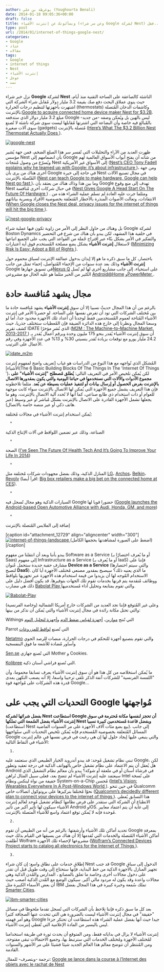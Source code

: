 ```yaml
---
author: يوغرطة بن علي (Youghourta Benali)
date: 2014-01-18 09:05:36+00:00
draft: false
title: ويسألونك عن إنترنت الأشياء (وعن سر شراء Google لشركة Nest) فقل...
type: post
url: /2014/01/internet-of-things-google-nest/
categories:
- Google
- عتاد
- مقالات
tags:
- Google
- internet of things
- Nest
- إنترنت الأشياء
- جوجل
- نست
---
```


نزل خبر شراء **Google** لشركة **Nest** الناشئة كالصاعقة على الساحة التقنية منذ أيام، حيث ينوي عملاق البحث دفع صك بقيمة 3.2 مليار دولار مُقابل شراء الشركة التي اشتهرت بأجهزتها لتنظيم درجات الحرارة (thermostats) وكاشفات الدخان المُتصلة بالإنترنت:[Google to acquire connected home device maker Nest for $3.2B](http://gigaom.com/2014/01/13/breaking-google-acquires-digital-device-maker-nest-for-3-2b/). مبلغ 3.2 مليار دولار الذي ستدفعه Google ليس بالهين بل ويُمكن وصفه -من جديد- بالمُبالغ فيه خاصة وأن البضاعة التي اشترتها مُقابلها ليست سوى شركة ناشئة لا تُصنع سوى آلات صغيرة (gadgets) مُتصلة بالإنترنت ([Here’s What The $3.2 Billion Nest Thermostat Actually Does ](http://www.businessinsider.com/heres-what-the-32-billion-nest-thermostat-does-2014-1)).




[![google-nest](google-nest1.jpg)
](google-nest1.jpg)




ظهرت العديد من الآراء والتحليلات التي تُفسر سر هذا المبلغ الضخم، فمن جهة يُشير مؤسس Nest بأن انضمامهم إلى Google من شأنه أن يفتح أبواب الأسواق العالمية لهم ويُسرّع من وصول مُنتجات Nest إلى الأسواق غير الأمريكية ([Nest’s CEO Tony Fadell explains why he teamed up with Google: it’s about infrastructure ](http://gigaom.com/2014/01/13/nests-ceo-tony-fadell-explains-why-he-teamed-up-with-google-its-about-infrastructure/))، ومن جهة أخرى هناك من يرى بأن Google في حاجة إلى خبرة Nest في مجال تصنيع الآلات المُتّصلة بالإنترنت ([Nest can teach Google to make hardware, Google can help Nest go fast ](http://pando.com/2014/01/14/gruber-nest-can-teach-google-to-make-hardware-google-can-help-nest-go-fast/))، وما بين هذا وذاك هناك من يعتقد بأن Google تهدف إلى منع وقوع Nest في حبال شركات أخرى مُنافسة ([Nest Gives Google A Head Start On The Future Of Hardware ](http://techcrunch.com/2014/01/13/nest-gives-google-top-shelf-design-expertise-for-the-next-frontier-of-hardware/)) . ومثلما جرت عليه العادة لم تسلم عملية الشراء هذه من الانتقادات، وتعالت الأصوات الُمنذرة بالأخطار المُتعلقة بخصوصية الأفراد وبسرية بياناتهم ([When Google closes the Nest deal, privacy issues for the internet of things will hit the big time ](http://gigaom.com/2014/01/13/when-google-closes-the-nest-deal-privacy-issues-for-the-internet-of-things-will-hit-the-big-time/)).




[![nest-google-privacy](nest-google-privacy.jpg)
](nest-google-privacy.jpg)




بل وهناك من حاول النظر إلى الأمر من زاوية تكون فيها عملية شراء Google لشركة Boston Dynamics في خلفية هذا المشهد، لكن يبدو بأن هناك من شرع في التحضير والتفكير في الأمر بشكل بنّاء عبر اقتراح جُملة من القواعد التي يجب على الجميع اتباعها لاستغلال **إنترنت الأشياء** بشكل يضع مصلحة المُستخدم فوق أية اعتبارات ([Minimizing Risk Is Easy: Adopt a Bill of Rights ](http://www.nytimes.com/roomfordebate/2013/09/08/privacy-and-the-internet-of-things/a-bill-of-rights-for-the-internet-of-things)).




باختصار، كل ما سبق ذكره ما هو إلا إيذان بدخول عمالقة الإنترنت لسباق محموم حول **إنترنت الأشياء** وذلك بعد عدة سنوات من الإحماء المُتواصل، إحماء تمثل من جانب Google في تسويق جهازها[Nexus Q](https://play.google.com/store/devices/details/Nexus_Q) على استحياء، إلى جانب مشاريع أخرى لها لم تُسل الكثير من الحبر مثلما هو عليه الحال مع مشروعي [Android@Home](mailto:Android@Home) و[PowerMeter ](https://www.google.com/powermeter/about/).





# مجال يشهد مُنافسة حادة




بالرغم من أن هذا المجال حديثٌ نسبيا إلا أن سوق **إنترنت الأشياء** يشهد مُنافسة حادة ما بين مُختلف الشركات التي تود أن تفرض نفسها على الساحة. لو حصرنا الأمر في إنترنت الأشياء المُتاحة لعموم المُستخدمين فقط لوجدنا أن أعداد تلك الأجهزة محدود جدا، أما لو وسعنا المجال ونظرنا إلى خارج هذه الدائرة الضيقة فإن المُعطيات ستختلف جذريا، حيث كشف تقرير IDATE الذي نُشر مؤخرًا ([M2M : The Machine-to-Machine Market, 2013-2017 ](http://www.idate.org/en/Research-store/M2M_876.html)) أن سوق إنترنت الأشياء يُقدر بنحو 175 مليون وحدة وبرقم أعمال يُقدر بـ 24.2 مليار يورو مع توقعات بزيادة تُقدر بنسبتي 30% و 13% في عدد الأجهزة وفي رقم الأعمال على الترتيب.




[![idate_m2m](idate_m2m.jpg)
](idate_m2m.jpg)




المُشكل الذي نُواجهه مع هذا النوع من الدراسات هو غياب [تعريف واضح لمفهوم إنترنت الأشياء](The 6 Basic Building Blocks Of The Things In The 'Internet Of Things ')، لكن يُمكن تلخيص الأمر في التعريف التالي: **يُطلق مُصطلح "إنترنت الأشياء" على مجموع الأدوات والآلات التي نستخدمها في حياتنا اليومية والتي يكون بمقدورها الاتصال بالإنترنت بغرض الحصول أو إرسال بيانات أو لتنفيذ عمليات بسيطة عن بُعد**. مثلما تلاحظونه فإن هذا التعريف يشمل جميع الأجهزة التي يُمكن لها الاتصال بالإنترنت سواء كانت موجهة للعوام أو ذات استخدام ذي طابع صناعي، كما أنها لا تُحدد آلية الاتصال بالإنترنت، وهو ما يجعلها تشمل الأجهزة القادرة على الاتصال بالإنترنت بشكل مُباشر أو عبر وسيط (عبر هاتف ذكي أو عبر منصة خاصة بالاتصال).




يُمكن استخدام إنترنت الأشياء في مجالات مُختلفة:






 	  * 


الصناعة، وذلك عبر تضمين اللواقط في آلات الإنتاج الذكية



 	  * 


الصحة ([I’ve Seen The Future Of Health Tech And It’s Going To Improve Your Life In 2014](http://techcrunch.com/2014/01/11/ive-seen-the-future-of-health-tech-and-its-going-to-improve-your-life-in-2014/))



 	  * 


المنازل الذكية، وذلك بفضل مجهودات شركات مُختلفة مثل [LG](http://www.theverge.com/2014/1/7/5285316/lg-homechat-instant-message-control-smart-appliances-through-line)، [Archos](http://www.rudebaguette.com/2014/01/02/connected-devices-archos-plans-home-domination/)، [Belkin](http://gigaom.com/2013/07/22/belkin-flips-the-switch-on-an-official-android-app-for-wemo-home-automation-products/)، [Revolv](http://techcrunch.com/2014/01/08/revolv-the-missing-link-for-home-automation-comes-to-home-depot-stores/) (اقرأ أيضا: [Big box retailers make a big bet on the connected home at CES](http://gigaom.com/2014/01/07/lowes-and-staples-connected-home-efforts-get-big-expansion-at-ces/)).



 	  * 


السيارات الذكية وهو مجال تُسجل فيه Google حضورا قويا لها ([Google launches the Android-based Open Automotive Alliance with Audi, Honda, GM, and more](http://www.theverge.com/2014/1/6/5279116/google-open-automotive-alliance-android-car-announcement))



 	  * 


إضافة إلى الملابس المُتصلة بالإنترنت




[caption id="attachment_12729" align="aligncenter" width="300"][![internet-of-things-landscape](internet-of-things-landscape-300x225.png)
](https://www.it-scoop.com/wp-content/uploads/2014/01/internet-of-things-landscape.png) (اضغط على الصورة لمشاهدتها بحجمها الكامل)[/caption]







يبدو بأننا وبعد أن انتقلنا من مفهوم Software as a Service (أو ما يُعرف اختصارًا بـ Saas) إلى مفهوم Infrastructure as a Service (أو ما يُعرف بـ IaaS) فإننا على مشارف حقبة جديدة ستحمل عُنوان **Device as a Service** (والتي سيتم اختصارها لتصبح **DaaS**). ما الذي يعنيه ذلك؟ سيصبح بمقدور مصنعي مُختلف الأجهزة أيا كان الاستخدام المُوجه لها أن يزيدوا من قيمة استخدام هذه الأجهزة عبر تجهزيها بلواقط ووظائف مُتقدمة يتم قرنها بخدمات تقوم تلك الجهات بتوفيرها. قد يكون أفضل دليل على ذلك هي مضارب [Babolat Play ](http://www.babolatplay.com/) والتي تقوم بمتابعة وتحليل أداء مُستخدميها.




[![Babolat-Play](Babolat-Play.jpg)
](Babolat-Play.jpg)




وعلى غير المُتوقع فإننا نجد العديد من الشركات خارج أمريكا الشمالية (وخاصة الفرنسية) والتي تحتل مكانة رائدة في مجال إنترنت الأشياء والتي يُمكن أن نذكر من بينها:




Withings التي تُنتج [موازين](http://www.withings.com/fr/scales)، [أجهزة لقياس ضغط الدم](http://www.withings.com/fr/wirelessbloodpressuremonitor) و[أجهزة لتحليل النوم](http://www.withings.com/fr/aura)




Parrot التي تُصنع [لواقط للمزروعات](http://www.parrot.com/flowerpower/en/)




[Netatmo](http://www.netatmo.com/en-US/product) والتي تقوم بتصنيع أجهزة للتحكم في درجات الحرارة، منصات للرصد الجوي وأساور مُضادة للأشعة ما فوق البنفسجية




[Sen.se](https://sen.se/) التي تُصنع جهازي Mother و Cookies.




[Kolibree](http://www.kolibree.com/) التي تُصنع فراشي أسنان ذكية.




ما يُمكن استخلاصه من كل هذا هو أن سوق إنترنت الأشياء يعرف تسابقا محموما، وأن "اللمسة الفرنسية" للشركات آنفة الذكر تلقى ترحيبا واسعا، إلا أنه يصعب التكهن بمدى قدرة هذه الشركات على مُواجهة قوة Google...





# التحديات التي يجب على Google مُواجهتها




**بفضل شرائها لشركة Nest استطاعت Google أن تحجز لنفسها مكانة مُحترمة في سوق إنترنت الأشياء بفضل السُمعة التي تملكها Nest وبفضل قاعدة مُستخدمين كبيرة نسبيا** (استطاعت Nest بيع بضع مئات آلاف الأجهزة على مر السنوات الماضية). إلى جانب المسائل المُتعلقة بخصوصية المُستخدم فإنه يُمكن تلخيص التحديات التي ستُواجهها Google والتي ينبغي عليها إيجاد حلول لها إن هي رغبت في فرض نفسها في عالم إنترنت الأشياء في النقاط التالية:






 	  1. 


تبني نظام تشغيل مُوحد: قد يبدو أندرويد الخيار الطبيعي الذي ستعتمد عليه Google، لكن هل يُعقل أن يتم الاعتماد على نظام تشغيل خاص بالهواتف الذكية في درجة تعقيد وتطور Android في فرشاة أسنان أو في ملعقة أو شوكة؟ يبدو بأن معالم نظام التشغيل الذي سيعتمد عليه إنترنت الأشياء لم تتضح بعد، فعلى سبيل المثال تُراهن Intel على نُسخة خفيفة من نواة لينكس ونظام System-on-a-Chip مُحسن ([Intel’s Vision: Wearables Everywhere In A Post-Windows World ](http://techcrunch.com/2014/01/07/intels-vision-wearables-everywhere-in-a-post-windows-world/)). في حين تنحو Qualcomm نحوًا مُختلفا بتركيزها على بروتوكول اتصالات خاص ([Qualcomm’s decidedly different plan to connect your devices to the internet of things ](http://gigaom.com/2013/02/24/qualcomms-decidedly-different-plan-to-connect-your-devices-to-the-internet-of-things/)). هذا التسابق يُعطي الانطباع أن الشركة التي ستقدر على فرض نظامها كنظام تشغيل مُوحد لعالم إنترنت الأشياء سيكون لها تأثير أكبر من تأثير Android وiOS. إلى غاية أن يتم اعتماد معايير مُوحدة فإنه لا يُمكن توقع اعتماد واسع للأشياء الُمتصلة بالإنترنت.



 	  2. 


تحديد أماكن تلك الأشياء وأرشفتها: بالرغم من أنه من الطبيعي أن تقوم Google بمعرفة أماكن الأشياء المُتصلة والخدمات التي تُقدمها إلا أن هناك من يسبقها في القيام بذلك حيث أطلقت Wolfram مشروعها لإحصاء تلك الأجهزة ([Wolfram’s Connected Devices Project starts to catalog all electronics for the Internet of Things ](http://www.theverge.com/2014/1/7/5283356/wolfram-connected-devices-project-catalogs-all-devices)).



 	  3. 


إطلاق خدمات على نطاق واسع: إن كان شراء Nest قد جنب Google الدخول إلى سباق تجهيز المنازل بالأجهزة الذكية من خط البداية، فإنها ستحتاج إلى وقت طويل قبل أن تقدر على دخول مجالات أخرى وخاصة ما تعلق بالمصانع ، المدارس والمُدن الذكية وهي مجالات واعدة وقد يكون له مردود مالي أكبر. سيكون الوضع مع المُدن الذكية أصعب حيث أن بعض الأسماء الكبيرة مثل IBM تملك سُمعة وخبرة كبيرة في هذا المجال بفضل [Smarter Cities](http://www.ibm.com/smarterplanet/us/en/smarter_cities/overview/).






[![ibm-smarter-cities](ibm-smarter-cities.jpg)
](ibm-smarter-cities.jpg)




بعد كل ما سبق ذكره فإننا نلاحظ بأن الشركات التي تُسجل تقدما ملحوظا في مسائل "حقيقة" في مجال إنترنت الأشياء ليست بالضرورة هي التي تتحدث عنها الصحافة كثيرا وهو أمر فهمته Google جيدا حيث أنها بفضل عملية الشراء هذه استطاعت أن تحتكر جزءا ليس باليسير من المادة الإعلامية التي تُغطي إنترنت الأشياء.




إنترنت الأشياء لا يزال في بداياته فقط، ومن المتوقع أن يحدث ثورة في طريقة استخدامنا لمُختلف الأجهزة ومُختلف الخدمات التي سترتبط بها، وجميع الاحتمالات تبقى مفتوحة، ومن المُنتظر أن تتوضح معالم هذا العالم الجديد شيئا فشيئا على مر الأشهر والسنوات القادمة.




ترجمة -وبتصرف- للمقال: [Google se lance dans la course à l’Internet des objets avec le rachat de Nest](http://www.terminauxalternatifs.fr/2014/01/16/google-se-lance-dans-la-course-linternet-des-objets-avec-le-rachat-de-nest/?utm_source=twitterfeed&utm_medium=twitter)
